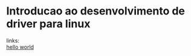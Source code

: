 # Introducao ao desenvolvimento de driver para linux

links: <br> 
[hello world](https://github.com/GuilhermeGiacomoSimoes/introducao_dev_driver_linux)
